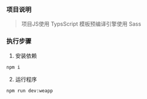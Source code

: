 ### 项目说明
> 项目JS使用 TypsScript 模板预编译引擎使用 Sass

### 执行步骤

1. 安装依赖
```xml
npm i
```

2. 运行程序
```xml
npm run dev:weapp
```